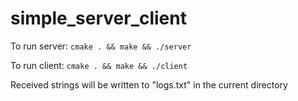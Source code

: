 # simple_server_client

To run server: ```cmake . && make && ./server```

To run client: ```cmake . && make && ./client```

Received strings will be written to "logs.txt" in the current directory